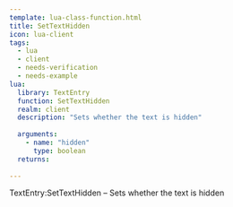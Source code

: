 ```yaml
---
template: lua-class-function.html
title: SetTextHidden
icon: lua-client
tags:
  - lua
  - client
  - needs-verification
  - needs-example
lua:
  library: TextEntry
  function: SetTextHidden
  realm: client
  description: "Sets whether the text is hidden"
  
  arguments:
    - name: "hidden"
      type: boolean
  returns:
    
---
```


<div class="lua__search__keywords">
TextEntry:SetTextHidden &#x2013; Sets whether the text is hidden
</div>
